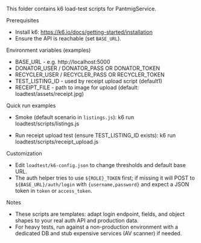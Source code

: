 This folder contains k6 load-test scripts for PantmigService.

Prerequisites
- Install k6: https://k6.io/docs/getting-started/installation
- Ensure the API is reachable (set `BASE_URL`).

Environment variables (examples)
- BASE_URL - e.g. http://localhost:5000
- DONATOR_USER / DONATOR_PASS OR DONATOR_TOKEN
- RECYCLER_USER / RECYCLER_PASS OR RECYCLER_TOKEN
- TEST_LISTING_ID - used by receipt upload script (default1)
- RECEIPT_FILE - path to image for upload (default: loadtest/assets/receipt.jpg)

Quick run examples
- Smoke (default scenario in `listings.js`):
 k6 run loadtest/scripts/listings.js

- Run receipt upload test (ensure TEST_LISTING_ID exists):
 k6 run loadtest/scripts/receipt_upload.js

Customization
- Edit `loadtest/k6-config.json` to change thresholds and default base URL.
- The auth helper tries to use `${ROLE}_TOKEN` first; if missing it will POST to `${BASE_URL}/auth/login` with `{username,password}` and expect a JSON token in `token` or `access_token`.

Notes
- These scripts are templates: adapt login endpoint, fields, and object shapes to your real auth API and production data.
- For heavy tests, run against a non-production environment with a dedicated DB and stub expensive services (AV scanner) if needed.